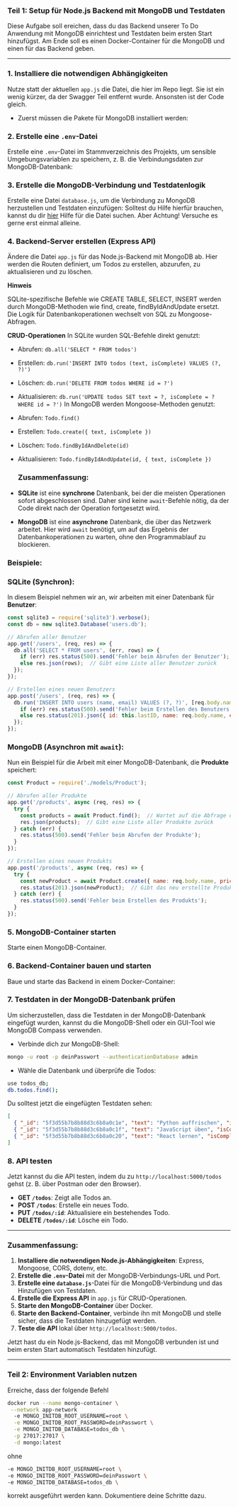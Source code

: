 ### Teil 1: Setup für Node.js Backend mit MongoDB und Testdaten

Diese Aufgabe soll ereichen, dass du das Backend unserer To Do Anwendung mit MongoDB einrichtest und Testdaten beim ersten Start hinzufügst.
Am Ende soll es einen Docker-Container für die MongoDB und einen für das Backend geben.

---

### 1. **Installiere die notwendigen Abhängigkeiten**
Nutze statt der aktuellen `app.js` die Datei, die hier im Repo liegt. Sie ist ein wenig kürzer, da der Swagger Teil entfernt wurde. 
Ansonsten ist der Code gleich. 
- Zuerst müssen die Pakete für MongoDB installiert werden:

### 2. **Erstelle eine `.env`-Datei**

Erstelle eine `.env`-Datei im Stammverzeichnis des Projekts, um sensible Umgebungsvariablen zu speichern, z. B. die Verbindungsdaten zur MongoDB-Datenbank:

### 3. **Erstelle die MongoDB-Verbindung und Testdatenlogik**

Erstelle eine Datei `database.js`, um die Verbindung zu MongoDB herzustellen und Testdaten einzufügen:
Solltest du Hilfe hierfür brauchen, kannst du dir [hier](https://github.com/Sophie-Techstarter/24-03/blob/main/Docker/10_12_2024/Hausaufgabe/Level_2/Hilfestellung/database.js) Hilfe für die Datei suchen. Aber Achtung! Versuche es gerne erst einmal alleine. 

### 4. **Backend-Server erstellen (Express API)**

Ändere die Datei `app.js` für das Node.js-Backend mit MongoDB ab. Hier werden die Routen definiert, um Todos zu erstellen, abzurufen, zu aktualisieren und zu löschen.

**Hinweis**

SQLite-spezifische Befehle wie CREATE TABLE, SELECT, INSERT werden durch MongoDB-Methoden wie find, create, findByIdAndUpdate ersetzt.
Die Logik für Datenbankoperationen wechselt von SQL zu Mongoose-Abfragen.

**CRUD-Operationen**
In SQLite wurden SQL-Befehle direkt genutzt:
- Abrufen: `db.all('SELECT * FROM todos')`
- Erstellen: `db.run('INSERT INTO todos (text, isComplete) VALUES (?, ?)')`
- Löschen: `db.run('DELETE FROM todos WHERE id = ?')`
- Aktualisieren: `db.run('UPDATE todos SET text = ?, isComplete = ? WHERE id = ?')`
In MongoDB werden Mongoose-Methoden genutzt:
- Abrufen: `Todo.find()`
- Erstellen: `Todo.create({ text, isComplete })`
- Löschen: `Todo.findByIdAndDelete(id)`
- Aktualisieren: `Todo.findByIdAndUpdate(id, { text, isComplete })`

  ### Zusammenfassung:

- **SQLite** ist eine **synchrone** Datenbank, bei der die meisten Operationen sofort abgeschlossen sind. Daher sind keine `await`-Befehle nötig, da der Code direkt nach der Operation fortgesetzt wird.
- **MongoDB** ist eine **asynchrone** Datenbank, die über das Netzwerk arbeitet. Hier wird `await` benötigt, um auf das Ergebnis der Datenbankoperationen zu warten, ohne den Programmablauf zu blockieren.

### Beispiele:

### SQLite (Synchron):
In diesem Beispiel nehmen wir an, wir arbeiten mit einer Datenbank für **Benutzer**:

```javascript
const sqlite3 = require('sqlite3').verbose();
const db = new sqlite3.Database('users.db');

// Abrufen aller Benutzer
app.get('/users', (req, res) => {
  db.all('SELECT * FROM users', (err, rows) => {
    if (err) res.status(500).send('Fehler beim Abrufen der Benutzer');
    else res.json(rows);  // Gibt eine Liste aller Benutzer zurück
  });
});

// Erstellen eines neuen Benutzers
app.post('/users', (req, res) => {
  db.run('INSERT INTO users (name, email) VALUES (?, ?)', [req.body.name, req.body.email], function (err) {
    if (err) res.status(500).send('Fehler beim Erstellen des Benutzers');
    else res.status(201).json({ id: this.lastID, name: req.body.name, email: req.body.email });  // Gibt den neu erstellten Benutzer zurück
  });
});
```

### MongoDB (Asynchron mit `await`):
Nun ein Beispiel für die Arbeit mit einer MongoDB-Datenbank, die **Produkte** speichert:

```javascript
const Product = require('./models/Product');

// Abrufen aller Produkte
app.get('/products', async (req, res) => {
  try {
    const products = await Product.find();  // Wartet auf die Abfrage der Produkte
    res.json(products);  // Gibt eine Liste aller Produkte zurück
  } catch (err) {
    res.status(500).send('Fehler beim Abrufen der Produkte');
  }
});

// Erstellen eines neuen Produkts
app.post('/products', async (req, res) => {
  try {
    const newProduct = await Product.create({ name: req.body.name, price: req.body.price });  // Wartet auf die Erstellung des Produkts
    res.status(201).json(newProduct);  // Gibt das neu erstellte Produkt zurück
  } catch (err) {
    res.status(500).send('Fehler beim Erstellen des Produkts');
  }
});
```


### 5. **MongoDB-Container starten**

Starte einen MongoDB-Container.

### 6. **Backend-Container bauen und starten**

Baue und starte das Backend in einem Docker-Container:

### 7. **Testdaten in der MongoDB-Datenbank prüfen**

Um sicherzustellen, dass die Testdaten in der MongoDB-Datenbank eingefügt wurden, kannst du die MongoDB-Shell oder ein GUI-Tool wie MongoDB Compass verwenden.

- Verbinde dich zur MongoDB-Shell:

```bash
mongo -u root -p deinPasswort --authenticationDatabase admin
```

- Wähle die Datenbank und überprüfe die Todos:

```bash
use todos_db;
db.todos.find();
```

Du solltest jetzt die eingefügten Testdaten sehen:

```json
[
  { "_id": "5f3d55b7b8b88d3c6b8a0c1e", "text": "Python auffrischen", "isComplete": false },
  { "_id": "5f3d55b7b8b88d3c6b8a0c1f", "text": "JavaScript üben", "isComplete": false },
  { "_id": "5f3d55b7b8b88d3c6b8a0c20", "text": "React lernen", "isComplete": false }
]
```

### 8. **API testen**

Jetzt kannst du die API testen, indem du zu `http://localhost:5000/todos` gehst (z. B. über Postman oder den Browser).

- **GET `/todos`**: Zeigt alle Todos an.
- **POST `/todos`**: Erstelle ein neues Todo.
- **PUT `/todos/:id`**: Aktualisiere ein bestehendes Todo.
- **DELETE `/todos/:id`**: Lösche ein Todo.

---

### Zusammenfassung:

1. **Installiere die notwendigen Node.js-Abhängigkeiten**: Express, Mongoose, CORS, dotenv, etc.
2. **Erstelle die `.env`-Datei** mit der MongoDB-Verbindungs-URL und Port.
3. **Erstelle eine `database.js`**-Datei für die MongoDB-Verbindung und das Hinzufügen von Testdaten.
4. **Erstelle die Express API** in `app.js` für CRUD-Operationen.
5. **Starte den MongoDB-Container** über Docker.
6. **Starte den Backend-Container**, verbinde ihn mit MongoDB und stelle sicher, dass die Testdaten hinzugefügt werden.
7. **Teste die API** lokal über `http://localhost:5000/todos`.

Jetzt hast du ein Node.js-Backend, das mit MongoDB verbunden ist und beim ersten Start automatisch Testdaten hinzufügt.

----

### Teil 2: Environment Variablen nutzen
Erreiche, dass der folgende Befehl 

```bash
docker run --name mongo-container \
 --network app-network
  -e MONGO_INITDB_ROOT_USERNAME=root \
  -e MONGO_INITDB_ROOT_PASSWORD=deinPasswort \
  -e MONGO_INITDB_DATABASE=todos_db \
  -p 27017:27017 \
  -d mongo:latest
```

ohne 

```bash
-e MONGO_INITDB_ROOT_USERNAME=root \
-e MONGO_INITDB_ROOT_PASSWORD=deinPasswort \
-e MONGO_INITDB_DATABASE=todos_db \
```

korrekt ausgeführt werden kann. Dokumentiere deine Schritte dazu.
